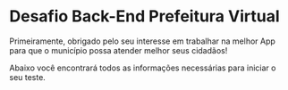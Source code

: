 # Desafio Back-End Prefeitura Virtual

Primeiramente, obrigado pelo seu interesse em trabalhar na melhor App para que o município possa atender melhor seus cidadãos!

Abaixo você encontrará todos as informações necessárias para iniciar o seu teste.
